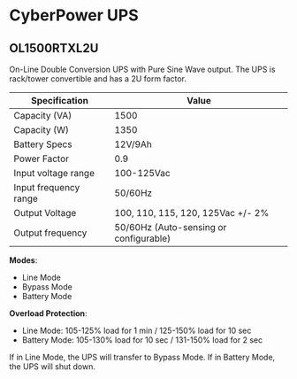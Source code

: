 # CyberPower UPS

## OL1500RTXL2U

On-Line Double Conversion UPS with Pure Sine Wave output. The UPS is rack/tower convertible and has a 2U form factor.

| Specification         | Value                          |
|-----------------------|--------------------------------|
| Capacity (VA)         | 1500                           |
| Capacity (W)          | 1350                           |
| Battery Specs         | 12V/9Ah                        |
| Power Factor          | 0.9                            |
| Input voltage range   | 100-125Vac                     |
| Input frequency range | 50/60Hz                        |
| Output Voltage        | 100, 110, 115, 120, 125Vac +/- 2% |
| Output frequency      | 50/60Hz (Auto-sensing or configurable) |

**Modes**:

- Line Mode
- Bypass Mode
- Battery Mode

**Overload Protection**:

- Line Mode: 105-125% load for 1 min / 125-150% load for 10 sec
- Battery Mode: 105-130% load for 10 sec / 131-150% load for 2 sec

If in Line Mode, the UPS will transfer to Bypass Mode. If in Battery Mode, the UPS will shut down.
